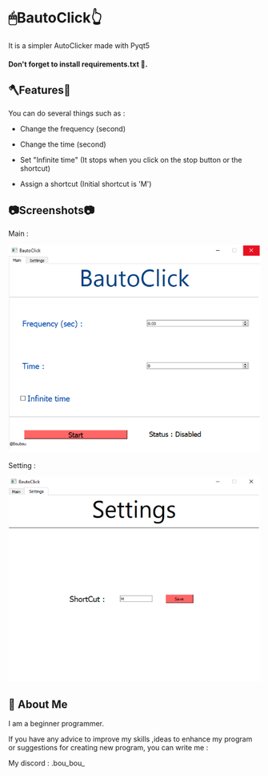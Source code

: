 
#  🖱BautoClick👆

It is a simpler AutoClicker made with Pyqt5

#### Don't forget to install requirements.txt 📃.





## 🪓Features🔧

You can do several things such as :

- Change the frequency (second)

- Change the time (second)

- Set "Infinite time" (It stops when you click on the stop button or the shortcut)

- Assign a shortcut (Initial shortcut is 'M')

## 📷Screenshots📷
Main :

![App Screenshot](main.png)

Setting :

![App Screenshot](setting.png)


## 🚀 About Me
I am a beginner programmer.

If you have any advice to improve my skills ,ideas to enhance my program or suggestions for creating new program, you can write me :

My discord : .bou_bou_
